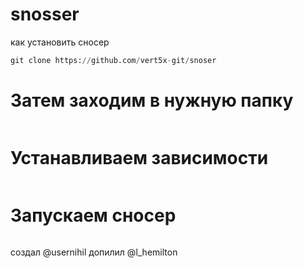 # snosser
как установить сносер 
```python
git clone https://github.com/vert5x-git/snoser
```
# Затем заходим в нужную папку
```cd snoser
```
# Устанавливаем зависимости 
```pip install requirements.txt
```
# Запускаем сносер
```python3 snos.py
```
создал @usernihil допилил @l_hemilton
